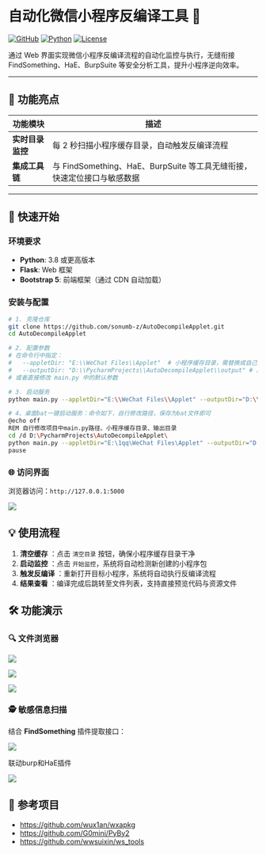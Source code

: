 # 自动化微信小程序反编译工具 🚀

[![GitHub](https://img.shields.io/badge/GitHub-sonumb%2FAutoDecompileApplet-blue)](https://github.com/sonumb-z/AutoDecompileApplet)
[![Python](https://img.shields.io/badge/Python-3.8%2B-blue)](https://www.python.org/)
[![License](https://img.shields.io/badge/License-MIT-green)](LICENSE)

通过 Web 界面实现微信小程序反编译流程的自动化监控与执行，无缝衔接 FindSomething、HaE、BurpSuite 等安全分析工具，提升小程序逆向效率。

---

## 🌟 功能亮点

| 功能模块         | 描述                                                         |
| ---------------- | ------------------------------------------------------------ |
| **实时目录监控** | 每 2 秒扫描小程序缓存目录，自动触发反编译流程                |
| **集成工具链**   | 与 FindSomething、HaE、BurpSuite 等工具无缝衔接，快速定位接口与敏感数据 |

---

## 🚀 快速开始

### 环境要求

- **Python**: 3.8 或更高版本
- **Flask**: Web 框架
- **Bootstrap 5**: 前端框架（通过 CDN 自动加载）

### 安装与配置

```bash
# 1. 克隆仓库
git clone https://github.com/sonumb-z/AutoDecompileApplet.git
cd AutoDecompileApplet

# 2. 配置参数
# 在命令行中指定：
#   --appletDir: "E:\\WeChat Files\\Applet"  # 小程序缓存目录，需替换成自己的
#   --outputDir: "D:\\PycharmProjects\\AutoDecompileApplet\\output" # 反编译输出目录，需替换成自己的
# 或者直接修改 main.py 中的默认参数

# 3. 启动服务
python main.py --appletDir="E:\\WeChat Files\\Applet" --outputDir="D:\\PycharmProjects\\AutoDecompileApplet\\output"

# 4、桌面bat一键启动服务：命令如下，自行修改路径，保存为bat文件即可
@echo off
REM 自行修改项目中main.py路径、小程序缓存目录、输出目录
cd /d D:\PycharmProjects\AutoDecompileApplet\
python main.py --appletDir="E:\1qq\WeChat Files\Applet" --outputDir="D:\PycharmProjects\AutoDecompileApplet\result"
pause
```

### 🌐 访问界面

浏览器访问：`http://127.0.0.1:5000`

![](https://cdn.jsdelivr.net/gh/sonumb-z/IMG-Repo@main/img/20250327181601364.png)

## 💡 使用流程

1. **清空缓存** ：点击 `清空目录` 按钮，确保小程序缓存目录干净
2. **启动监控** ：点击 `开始监控`，系统将自动检测新创建的小程序包
3. **触发反编译** ：重新打开目标小程序，系统将自动执行反编译流程
4. **结果查看** ：编译完成后跳转至文件列表，支持直接预览代码与资源文件

## 🛠️ 功能演示

### 🔍 文件浏览器

![](https://cdn.jsdelivr.net/gh/sonumb-z/IMG-Repo@main/img/20250327181601366.png)

![](https://cdn.jsdelivr.net/gh/sonumb-z/IMG-Repo@main/img/20250327181601367.png)

![](https://cdn.jsdelivr.net/gh/sonumb-z/IMG-Repo@main/img/20250327181601368.png)

### 🕵️ 敏感信息扫描

结合 **FindSomething** 插件提取接口：

![](https://cdn.jsdelivr.net/gh/sonumb-z/IMG-Repo@main/img/20250327181601369.png)

联动burp和HaE插件

![](https://cdn.jsdelivr.net/gh/sonumb-z/IMG-Repo@main/img/20250327181601370.png)

## 📖 参考项目

- https://github.com/wux1an/wxapkg
- https://github.com/G0mini/PyBy2
- https://github.com/wwsuixin/ws_tools
